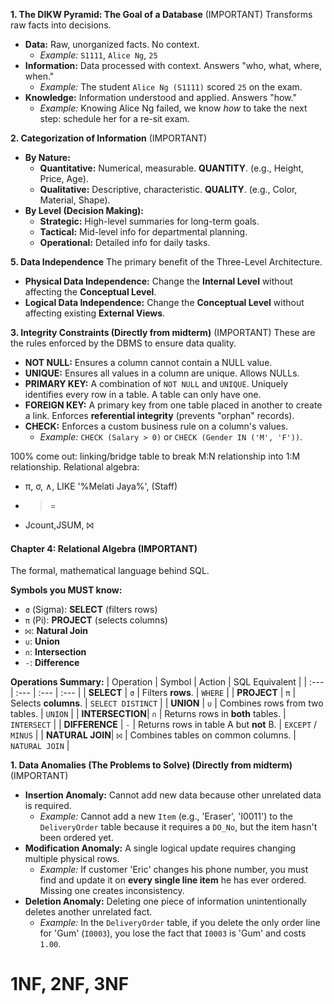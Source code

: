 **1. The DIKW Pyramid: The Goal of a Database** (IMPORTANT)
Transforms raw facts into decisions.

*   **Data:** Raw, unorganized facts. No context.
    *   *Example:* `S1111`, `Alice Ng`, `25`
*   **Information:** Data processed with context. Answers "who, what, where, when."
    *   *Example:* The student `Alice Ng (S1111)` scored `25` on the exam.
*   **Knowledge:** Information understood and applied. Answers "how."
    *   *Example:* Knowing Alice Ng failed, we know *how* to take the next step: schedule her for a re-sit exam.

**2. Categorization of Information** (IMPORTANT)
*   **By Nature:**
    *   **Quantitative:** Numerical, measurable. **QUANTITY**. (e.g., Height, Price, Age).
    *   **Qualitative:** Descriptive, characteristic. **QUALITY**. (e.g., Color, Material, Shape).
*   **By Level (Decision Making):**
    *   **Strategic:** High-level summaries for long-term goals.
    *   **Tactical:** Mid-level info for departmental planning.
    *   **Operational:** Detailed info for daily tasks.


**5. Data Independence**
The primary benefit of the Three-Level Architecture.

*   **Physical Data Independence:** Change the **Internal Level** without affecting the **Conceptual Level**.
*   **Logical Data Independence:** Change the **Conceptual Level** without affecting existing **External Views**.

**3. Integrity Constraints (Directly from midterm)** (IMPORTANT)
These are the rules enforced by the DBMS to ensure data quality.

*   **NOT NULL:** Ensures a column cannot contain a NULL value.
*   **UNIQUE:** Ensures all values in a column are unique. Allows NULLs.
*   **PRIMARY KEY:** A combination of `NOT NULL` and `UNIQUE`. Uniquely identifies every row in a table. A table can only have one.
*   **FOREIGN KEY:** A primary key from one table placed in another to create a link. Enforces **referential integrity** (prevents "orphan" records).
*   **CHECK:** Enforces a custom business rule on a column's values.
    *   *Example:* `CHECK (Salary > 0)` or `CHECK (Gender IN ('M', 'F'))`.


100% come out:
linking/bridge table to break M:N relationship into 1:M relationship.
Relational algebra: 
- π, σ, ∧, LIKE '%Melati Jaya%', (Staff)
- >=
- Jcount,JSUM, ⨝
#### **Chapter 4: Relational Algebra** (IMPORTANT)

The formal, mathematical language behind SQL.

**Symbols you MUST know:**
*   `σ` (Sigma): **SELECT** (filters rows)
*   `π` (Pi): **PROJECT** (selects columns)
*   `⨝`: **Natural Join**
*   `∪`: **Union**
*   `∩`: **Intersection**
*   `-`: **Difference**

**Operations Summary:**
| Operation | Symbol | Action | SQL Equivalent |
| :--- | :--- | :--- | :--- |
| **SELECT** | `σ` | Filters **rows**. | `WHERE` |
| **PROJECT** | `π` | Selects **columns**. | `SELECT DISTINCT` |
| **UNION** | `∪` | Combines rows from two tables. | `UNION` |
| **INTERSECTION**| `∩` | Returns rows in **both** tables. | `INTERSECT` |
| **DIFFERENCE** | `-` | Returns rows in table A but **not** B. | `EXCEPT` / `MINUS` |
| **NATURAL JOIN**| `⨝` | Combines tables on common columns. | `NATURAL JOIN` |


**1. Data Anomalies (The Problems to Solve) (Directly from midterm)** (IMPORTANT)
*   **Insertion Anomaly:** Cannot add new data because other unrelated data is required.
    *   *Example:* Cannot add a new `Item` (e.g., 'Eraser', 'I0011') to the `DeliveryOrder` table because it requires a `DO_No`, but the item hasn't been ordered yet.
*   **Modification Anomaly:** A single logical update requires changing multiple physical rows.
    *   *Example:* If customer 'Eric' changes his phone number, you must find and update it on **every single line item** he has ever ordered. Missing one creates inconsistency.
*   **Deletion Anomaly:** Deleting one piece of information unintentionally deletes another unrelated fact.
    *   *Example:* In the `DeliveryOrder` table, if you delete the only order line for 'Gum' (`I0003`), you lose the fact that `I0003` is 'Gum' and costs `1.00`.


# 1NF, 2NF, 3NF
